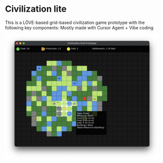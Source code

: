 # Civilization lite

This is a LÖVE-based grid-based civilization game prototype with the following key components:
Mostly made with Cursor Agent + Vibe coding

![Game Screenshot](image.png)
